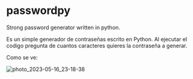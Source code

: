 # passwordpy
Strong password generator written in python.

Es un simple generador de contraseñas escrito en Python. Al ejecutar el codigo pregunta de cuantos caracteres quieres la contraseña a generar.

Como se ve:

![photo_2023-05-16_23-18-38](https://github.com/Desertlet/passwordpy/assets/133836767/52457b61-157d-41f6-9a2e-5baab0bc40b0)

